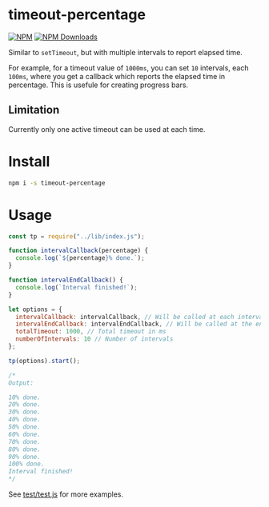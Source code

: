 # timeout-percentage

[![NPM](https://badge.fury.io/js/timeout-percentage.svg)](https://www.npmjs.com/package/timeout-percentage)
[![NPM Downloads][downloadst-image]][downloads-url]

[downloads-image]: https://img.shields.io/npm/dm/timeout-percentage.svg
[downloadst-image]: https://img.shields.io/npm/dt/timeout-percentage.svg
[downloads-url]: https://npmjs.org/package/timeout-percentage

Similar to `setTimeout`, but with multiple intervals to report elapsed time.

For example, for a timeout value of `1000ms`, you can set `10` intervals, each `100ms`, where you get a callback which reports the elapsed time in percentage. This is usefule for creating progress bars.

## Limitation
Currently only one active timeout can be used at each time.

# Install

```bash
npm i -s timeout-percentage
```

# Usage

```javascript
const tp = require("../lib/index.js");

function intervalCallback(percentage) {
  console.log(`${percentage}% done.`);
}

function intervalEndCallback() {
  console.log(`Interval finished!`);
}

let options = {
  intervalCallback: intervalCallback, // Will be called at each interval
  intervalEndCallback: intervalEndCallback, // Will be called at the end of the timeout
  totalTimeout: 1000, // Total timeout in ms
  numberOfIntervals: 10 // Number of intervals
};

tp(options).start();

/*
Output:

10% done.
20% done.
30% done.
40% done.
50% done.
60% done.
70% done.
80% done.
90% done.
100% done.
Interval finished!
*/
```

See [test/test.js](test/test.js) for more examples.
